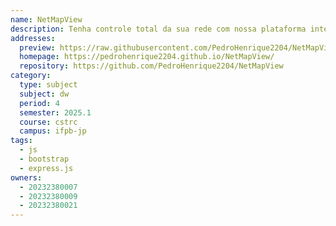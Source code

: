 ```yaml
---
name: NetMapView
description: Tenha controle total da sua rede com nossa plataforma interativa de monitoramento. Visualize o status dos seus equipamentos, teste a conectividade em tempo real e identifique falhas com rapidez.
addresses:
  preview: https://raw.githubusercontent.com/PedroHenrique2204/NetMapView/refs/heads/main/pedrohenrique2204.github.io_NetMapView_.png
  homepage: https://pedrohenrique2204.github.io/NetMapView/
  repository: https://github.com/PedroHenrique2204/NetMapView
category:
  type: subject
  subject: dw
  period: 4
  semester: 2025.1
  course: cstrc
  campus: ifpb-jp
tags:
  - js
  - bootstrap
  - express.js
owners:
  - 20232380007
  - 20232380009
  - 20232380021
---
```

